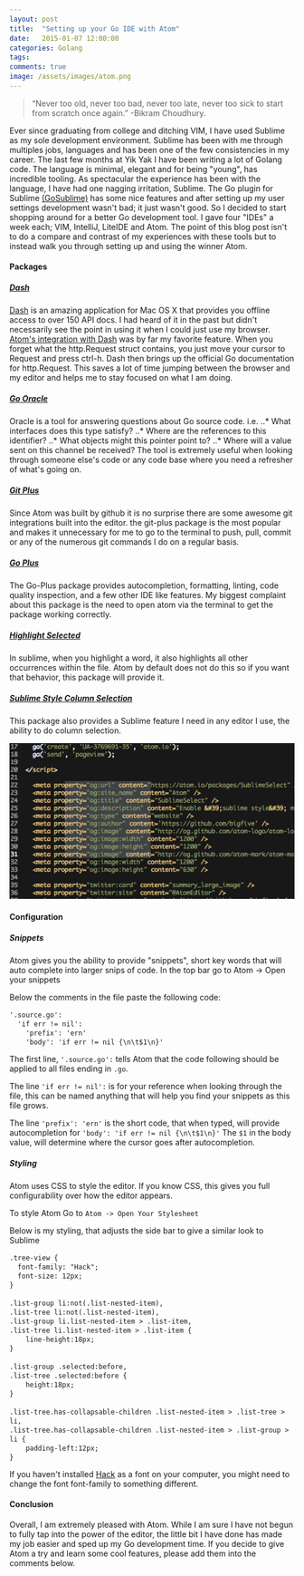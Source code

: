 ```yaml
---
layout: post
title:  "Setting up your Go IDE with Atom"
date:   2015-01-07 12:00:00
categories: Golang
tags:
comments: true
image: /assets/images/atom.png
---
```

>“Never too old, never too bad, never too late, never too sick to start from scratch once again.” -Bikram Choudhury.

Ever since graduating from college and ditching VIM, I have used Sublime as my sole development environment. Sublime has been with me through multiples jobs, languages and has been one of the few consistencies in my career. The last few months at Yik Yak I have been writing a lot of Golang code. The language is minimal, elegant and for being "young", has incredible tooling. As spectacular the experience has been with the language, I have had one nagging irritation, Sublime. The Go plugin for Sublime [(GoSublime)](https://github.com/DisposaBoy/GoSublime) has some nice features and after setting up my user settings development wasn't bad; it just wasn't good. So I decided to start shopping around for a better Go development tool. I gave four "IDEs" a week each; VIM, IntelliJ, LiteIDE and Atom. The point of this blog post isn't to do a compare and contrast of my experiences with these tools but to instead walk you through setting up and using the winner Atom.



#### Packages

  
##### [Dash](https://atom.io/packages/dash)
[Dash](https://kapeli.com/dash) is an amazing application for Mac OS X that provides you offline access to over 150 API docs. I had heard of it in the past but didn't necessarily see the point in using it when I could just use my browser. [Atom's integration with Dash](https://atom.io/packages/dash) was by far my favorite feature. When you forget what the http.Request struct contains, you just move your cursor to Request and press ctrl-h. Dash then brings up the official Go documentation for http.Request. This saves a lot of time jumping between the browser and my editor and helps me to stay focused on what I am doing.

##### [Go Oracle](https://atom.io/packages/go-oracle)
Oracle is a tool for answering questions about Go source code. i.e.
..* What interfaces does this type satisfy?
..* Where are the references to this identifier?
..* What objects might this pointer point to?
..* Where will a value sent on this channel be received?
The tool is extremely useful when looking through someone else's code or any code base where you need a refresher of what's going on.

##### [Git Plus](https://atom.io/packages/git-plus)
Since Atom was built by github it is no surprise there are some awesome git integrations built into the editor. the git-plus package is the most popular and makes it unnecessary for me to go to the terminal to push, pull, commit or any of the numerous git commands I do on a regular basis.

##### [Go Plus](https://atom.io/packages/go-plus)
The Go-Plus package provides autocompletion, formatting, linting, code quality inspection, and a few other IDE like features.
My biggest complaint about this package is the need to open atom via the terminal to get the package working correctly.

##### [Highlight Selected](https://atom.io/packages/highlight-selected)
In sublime, when you highlight a word, it also highlights all other occurrences within the file. Atom by default does not do this so if you want that behavior, this package will provide it.

##### [Sublime Style Column Selection](https://atom.io/packages/Sublime-Style-Column-Selection)
This package also provides a Sublime feature I need in any editor I use, the ability to do column selection.

![column selection](/assets/images/column-selection.png)

#### Configuration


##### Snippets
Atom gives you the ability to provide "snippets", short key words that will auto complete into larger snips of code.
In the top bar go to Atom -> Open your snippets

Below the comments in the file paste the following code:
```
'.source.go':
  'if err != nil':
    'prefix': 'ern'
    'body': 'if err != nil {\n\t$1\n}'
```

The first line, ```'.source.go':``` tells Atom that the code following should be applied to all files ending in ```.go```.

The line ```'if err != nil':``` is for your reference when looking through the file, this can be named anything that will help you find your snippets as this file grows.

The line ```'prefix': 'ern'``` is the short code, that when typed, will provide autocompletion for ```'body': 'if err != nil {\n\t$1\n}'```
The ```$1``` in the body value, will determine where the cursor goes after autocompletion.

##### Styling


Atom uses CSS to style the editor. If you know CSS, this gives you full configurability over how the editor appears.

To style Atom Go to ```Atom -> Open Your Stylesheet```

Below is my styling, that adjusts the side bar to give a similar look to Sublime

```
.tree-view {
  font-family: "Hack";
  font-size: 12px;
}

.list-group li:not(.list-nested-item),
.list-tree li:not(.list-nested-item),
.list-group li.list-nested-item > .list-item,
.list-tree li.list-nested-item > .list-item {
    line-height:18px;
}

.list-group .selected:before,
.list-tree .selected:before {
    height:18px;
}

.list-tree.has-collapsable-children .list-nested-item > .list-tree > li,
.list-tree.has-collapsable-children .list-nested-item > .list-group > li {
    padding-left:12px;
}
```

If you haven't installed [Hack](http://sourcefoundry.org/hack/) as a font on your computer, you might need to change the font font-family to something different.


#### Conclusion


Overall, I am extremely pleased with Atom. While I am sure I have not begun to fully tap into the power of the editor, the little bit I have done has made my job easier and sped up my Go development time. If you decide to give Atom a try and learn some cool features, please add them into the comments below.
